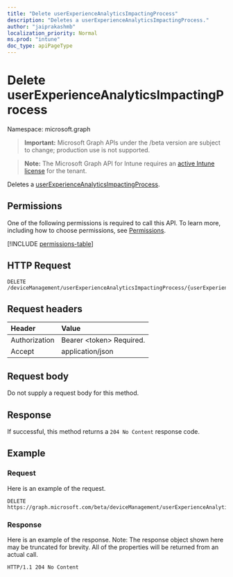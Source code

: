```yaml
---
title: "Delete userExperienceAnalyticsImpactingProcess"
description: "Deletes a userExperienceAnalyticsImpactingProcess."
author: "jaiprakashmb"
localization_priority: Normal
ms.prod: "intune"
doc_type: apiPageType
---
```


# Delete userExperienceAnalyticsImpactingProcess

Namespace: microsoft.graph

> **Important:** Microsoft Graph APIs under the /beta version are subject to change; production use is not supported.

> **Note:** The Microsoft Graph API for Intune requires an [active Intune license](https://go.microsoft.com/fwlink/?linkid=839381) for the tenant.

Deletes a [userExperienceAnalyticsImpactingProcess](../resources/intune-devices-userexperienceanalyticsimpactingprocess.md).

## Permissions
One of the following permissions is required to call this API. To learn more, including how to choose permissions, see [Permissions](/graph/permissions-reference).

<!-- { "blockType": "permissions", "name": "intune_devices_userexperienceanalyticsimpactingprocess_delete" } -->
[!INCLUDE [permissions-table](../includes/permissions/intune-devices-userexperienceanalyticsimpactingprocess-delete-permissions.md)]

## HTTP Request
<!-- {
  "blockType": "ignored"
}
-->
``` http
DELETE /deviceManagement/userExperienceAnalyticsImpactingProcess/{userExperienceAnalyticsImpactingProcessId}
```

## Request headers
|Header|Value|
|:---|:---|
|Authorization|Bearer &lt;token&gt; Required.|
|Accept|application/json|

## Request body
Do not supply a request body for this method.

## Response
If successful, this method returns a `204 No Content` response code.

## Example

### Request
Here is an example of the request.
``` http
DELETE https://graph.microsoft.com/beta/deviceManagement/userExperienceAnalyticsImpactingProcess/{userExperienceAnalyticsImpactingProcessId}
```

### Response
Here is an example of the response. Note: The response object shown here may be truncated for brevity. All of the properties will be returned from an actual call.
``` http
HTTP/1.1 204 No Content
```
